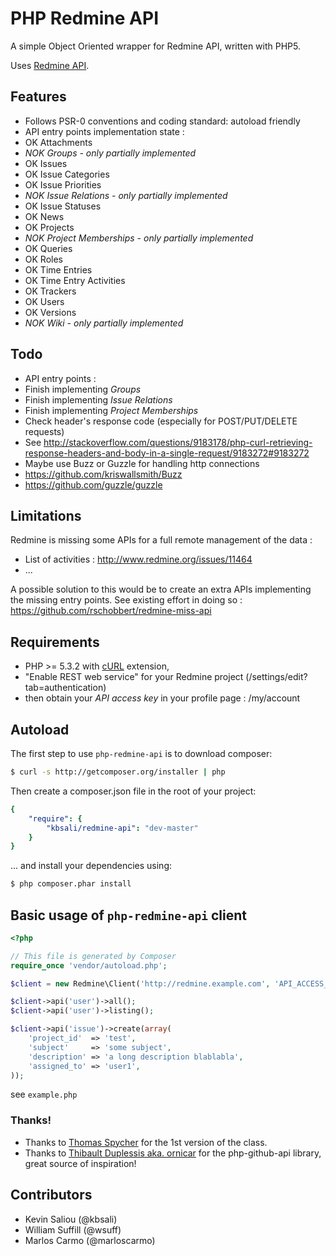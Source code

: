 # PHP Redmine API

A simple Object Oriented wrapper for Redmine API, written with PHP5.

Uses [Redmine API](http://www.redmine.org/projects/redmine/wiki/Rest_api/).

## Features

* Follows PSR-0 conventions and coding standard: autoload friendly
* API entry points implementation state :
 * OK Attachments
 * *NOK Groups - only partially implemented*
 * OK Issues
 * OK Issue Categories
 * OK Issue Priorities
 * *NOK Issue Relations - only partially implemented*
 * OK Issue Statuses
 * OK News
 * OK Projects
 * *NOK Project Memberships - only partially implemented*
 * OK Queries
 * OK Roles
 * OK Time Entries
 * OK Time Entry Activities
 * OK Trackers
 * OK Users
 * OK Versions
 * *NOK Wiki - only partially implemented*

## Todo

* API entry points :
 * Finish implementing *Groups*
 * Finish implementing *Issue Relations*
 * Finish implementing *Project Memberships*
* Check header's response code (especially for POST/PUT/DELETE requests)
 * See http://stackoverflow.com/questions/9183178/php-curl-retrieving-response-headers-and-body-in-a-single-request/9183272#9183272
* Maybe use Buzz or Guzzle for handling http connections
 * https://github.com/kriswallsmith/Buzz
 * https://github.com/guzzle/guzzle

## Limitations

Redmine is missing some APIs for a full remote management of the data :
* List of activities : http://www.redmine.org/issues/11464
* ...

A possible solution to this would be to create an extra APIs implementing the missing entry points. See existing effort in doing so : https://github.com/rschobbert/redmine-miss-api

## Requirements

* PHP >= 5.3.2 with [cURL](http://php.net/manual/en/book.curl.php) extension,
* "Enable REST web service" for your Redmine project (/settings/edit?tab=authentication)
 * then obtain your *API access key* in your profile page : /my/account

## Autoload

The first step to use `php-redmine-api` is to download composer:

```bash
$ curl -s http://getcomposer.org/installer | php
```

Then create a composer.json file in the root of your project:

```yaml
{
    "require": {
        "kbsali/redmine-api": "dev-master"
    }
}
```

... and install your dependencies using:
```bash
$ php composer.phar install
```

## Basic usage of `php-redmine-api` client

```php
<?php

// This file is generated by Composer
require_once 'vendor/autoload.php';

$client = new Redmine\Client('http://redmine.example.com', 'API_ACCESS_KEY');

$client->api('user')->all();
$client->api('user')->listing();

$client->api('issue')->create(array(
    'project_id'  => 'test',
    'subject'     => 'some subject',
    'description' => 'a long description blablabla',
    'assigned_to' => 'user1',
));
```

see `example.php`

### Thanks!

- Thanks to [Thomas Spycher](http://tspycher.com/2011/03/using-the-redmine-api-with-php/) for the 1st version of the class.
- Thanks to [Thibault Duplessis aka. ornicar](https://github.com/ornicar) for the php-github-api library, great source of inspiration!

## Contributors

- Kevin Saliou    (@kbsali)
- William Suffill (@wsuff)
- Marlos Carmo    (@marloscarmo)

